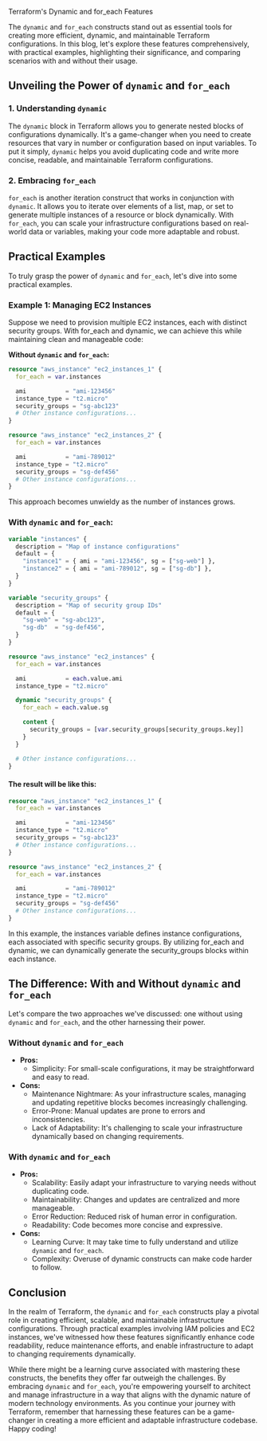 Terraform's Dynamic and for_each Features

The `dynamic` and `for_each` constructs stand out as essential tools for creating more efficient, dynamic, and maintainable Terraform configurations. In this blog, let's explore these features comprehensively, with practical examples, highlighting their significance, and comparing scenarios with and without their usage.

## Unveiling the Power of `dynamic` and `for_each`

### 1. Understanding `dynamic`

The `dynamic` block in Terraform allows you to generate nested blocks of configurations dynamically. It's a game-changer when you need to create resources that vary in number or configuration based on input variables. To put it simply, `dynamic` helps you avoid duplicating code and write more concise, readable, and maintainable Terraform configurations.

### 2. Embracing `for_each`

`for_each` is another iteration construct that works in conjunction with `dynamic`. It allows you to iterate over elements of a list, map, or set to generate multiple instances of a resource or block dynamically. With `for_each`, you can scale your infrastructure configurations based on real-world data or variables, making your code more adaptable and robust.

## Practical Examples

To truly grasp the power of `dynamic` and `for_each`, let's dive into some practical examples.

### Example 1: Managing EC2 Instances

Suppose we need to provision multiple EC2 instances, each with distinct security groups. With for_each and dynamic, we can achieve this while maintaining clean and manageable code:

**Without `dynamic` and `for_each`:**

```terraform
resource "aws_instance" "ec2_instances_1" {
  for_each = var.instances

  ami           = "ami-123456"
  instance_type = "t2.micro"
  security_groups = "sg-abc123"
  # Other instance configurations...
}

resource "aws_instance" "ec2_instances_2" {
  for_each = var.instances

  ami           = "ami-789012"
  instance_type = "t2.micro"
  security_groups = "sg-def456"
  # Other instance configurations...
}
```

This approach becomes unwieldy as the number of instances grows.

### With `dynamic` and `for_each`:

```terraform
variable "instances" {
  description = "Map of instance configurations"
  default = {
    "instance1" = { ami = "ami-123456", sg = ["sg-web"] },
    "instance2" = { ami = "ami-789012", sg = ["sg-db"] },
  }
}

variable "security_groups" {
  description = "Map of security group IDs"
  default = {
    "sg-web" = "sg-abc123",
    "sg-db"  = "sg-def456",
  }
}

resource "aws_instance" "ec2_instances" {
  for_each = var.instances

  ami           = each.value.ami
  instance_type = "t2.micro"

  dynamic "security_groups" {
    for_each = each.value.sg

    content {
      security_groups = [var.security_groups[security_groups.key]]
    }
  }

  # Other instance configurations...
}

```

#### The result will be like this:

```terraform
resource "aws_instance" "ec2_instances_1" {
  for_each = var.instances

  ami           = "ami-123456"
  instance_type = "t2.micro"
  security_groups = "sg-abc123"
  # Other instance configurations...
}

resource "aws_instance" "ec2_instances_2" {
  for_each = var.instances

  ami           = "ami-789012"
  instance_type = "t2.micro"
  security_groups = "sg-def456"
  # Other instance configurations...
}
```

In this example, the instances variable defines instance configurations, each associated with specific security groups. By utilizing for_each and dynamic, we can dynamically generate the security_groups blocks within each instance.

## The Difference: With and Without `dynamic` and `for_each`

Let's compare the two approaches we've discussed: one without using `dynamic` and `for_each`, and the other harnessing their power.

### Without `dynamic` and `for_each`

- **Pros:**
    - Simplicity: For small-scale configurations, it may be straightforward and easy to read.
- **Cons:**
    - Maintenance Nightmare: As your infrastructure scales, managing and updating repetitive blocks becomes increasingly challenging.
    - Error-Prone: Manual updates are prone to errors and inconsistencies.
    - Lack of Adaptability: It's challenging to scale your infrastructure dynamically based on changing requirements.

### With `dynamic` and `for_each`

- **Pros:**
    - Scalability: Easily adapt your infrastructure to varying needs without duplicating code.
    - Maintainability: Changes and updates are centralized and more manageable.
    - Error Reduction: Reduced risk of human error in configuration.
    - Readability: Code becomes more concise and expressive.
- **Cons:**
    - Learning Curve: It may take time to fully understand and utilize `dynamic` and `for_each`.
    - Complexity: Overuse of dynamic constructs can make code harder to follow.

## Conclusion

In the realm of Terraform, the `dynamic` and `for_each` constructs play a pivotal role in creating efficient, scalable, and maintainable infrastructure configurations. Through practical examples involving IAM policies and EC2 instances, we've witnessed how these features significantly enhance code readability, reduce maintenance efforts, and enable infrastructure to adapt to changing requirements dynamically.

While there might be a learning curve associated with mastering these constructs, the benefits they offer far outweigh the challenges. By embracing `dynamic` and `for_each`, you're empowering yourself to architect and manage infrastructure in a way that aligns with the dynamic nature of modern technology environments. As you continue your journey with Terraform, remember that harnessing these features can be a game-changer in creating a more efficient and adaptable infrastructure codebase. Happy coding!

